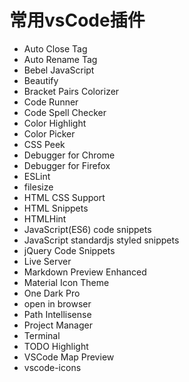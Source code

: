 # 常用vsCode插件
- Auto Close Tag
- Auto Rename Tag
- Bebel JavaScript
- Beautify
- Bracket Pairs Colorizer
- Code Runner
- Code Spell Checker
- Color Highlight
- Color Picker
- CSS Peek
- Debugger for Chrome
- Debugger for Firefox
- ESLint
- filesize
- HTML CSS Support
- HTML Snippets
- HTMLHint
- JavaScript(ES6) code snippets
- JavaScript standardjs styled snippets
- jQuery Code Snippets
- Live Server
- Markdown Preview Enhanced
- Material Icon Theme
- One Dark Pro
- open in browser
- Path Intellisense
- Project Manager
- Terminal
- TODO Highlight
- VSCode Map Preview
- vscode-icons

